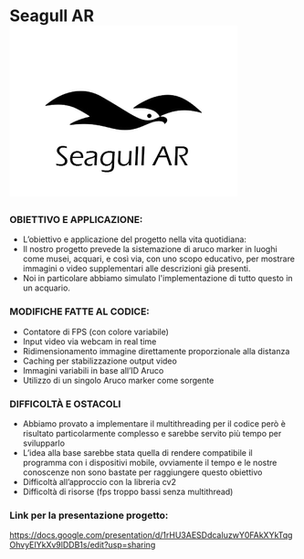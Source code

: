 # Seagull AR      	![logo](logo.png)

### OBIETTIVO E APPLICAZIONE:

- L’obiettivo e applicazione del progetto nella vita quotidiana:
- Il nostro progetto prevede la sistemazione di aruco marker in luoghi come musei, acquari, e così via, con uno scopo educativo, per mostrare immagini o video supplementari alle     descrizioni già presenti.
- Noi in particolare abbiamo simulato l'implementazione di tutto questo in un acquario.


### MODIFICHE FATTE AL CODICE:

- Contatore di FPS (con colore variabile)
- Input video via webcam in real time
- Ridimensionamento immagine direttamente proporzionale alla distanza
- Caching per stabilizzazione output video
- Immagini variabili in base all’ID Aruco
- Utilizzo di un singolo Aruco marker come sorgente

   
 ### DIFFICOLTÀ E OSTACOLI

- Abbiamo provato a implementare il multithreading per il codice però è risultato particolarmente complesso e sarebbe servito più tempo per svilupparlo
- L’idea alla base sarebbe stata quella di rendere compatibile il programma con i dispositivi mobile, ovviamente il tempo e le nostre conoscenze non sono bastate per raggiungere questo obiettivo
- Difficoltà all’approccio con la libreria cv2
- Difficoltà di risorse (fps troppo bassi senza multithread)

### Link per la presentazione progetto:
 https://docs.google.com/presentation/d/1rHU3AESDdcaIuzwY0FAkXYkTqgOhvyEIYkXv9lDDB1s/edit?usp=sharing

